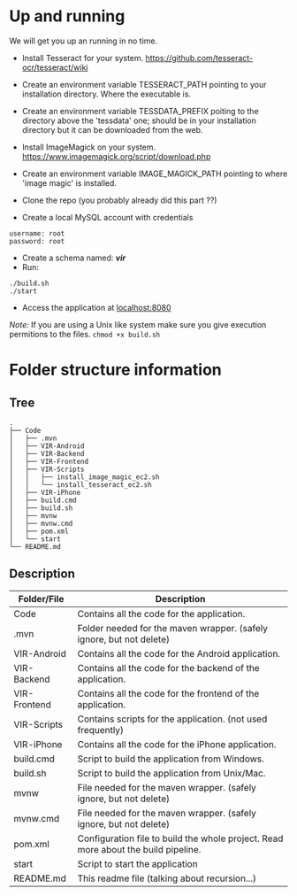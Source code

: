 # Up and running

We will get you up an running in no time. 

* Install Tesseract for your system. https://github.com/tesseract-ocr/tesseract/wiki
* Create an environment variable TESSERACT_PATH pointing to your installation directory. Where the executable is.
* Create an environment variable TESSDATA_PREFIX poiting to the directory above the 'tessdata' one; should be in your installation directory but it can be downloaded from the web.
* Install ImageMagick on your system. https://www.imagemagick.org/script/download.php
* Create an environment variable IMAGE_MAGICK_PATH pointing to where 'image magic' is installed.

* Clone the repo (you probably already did this part ??)
* Create a local MySQL account with credentials
 ```
username: root
password: root
```
* Create a schema named: _**vir**_
* Run: 
```
./build.sh
./start
```
* Access the application at [localhost:8080](localhost:8080)

_Note:_
If you are using a Unix like system make sure you give execution permitions to the files.
```chmod +x build.sh```


# Folder structure information

## Tree
```
.
├── Code
│   ├── .mvn
│   ├── VIR-Android
│   ├── VIR-Backend
│   ├── VIR-Frontend
│   ├── VIR-Scripts
│   │   ├── install_image_magic_ec2.sh
│   │   └── install_tesseract_ec2.sh
│   ├── VIR-iPhone
│   ├── build.cmd
│   ├── build.sh
│   ├── mvnw
│   ├── mvnw.cmd
│   ├── pom.xml
│   └── start
└── README.md
```

## Description
Folder/File | Description
--- | --- 
Code             | Contains all the code for the application.
.mvn             | Folder needed for the maven wrapper. (safely ignore, but not delete)
VIR-Android      | Contains all the code for the Android application.
VIR-Backend      | Contains all the code for the backend of the application.
VIR-Frontend     | Contains all the code for the frontend of the application.
VIR-Scripts      | Contains scripts for the application. (not used frequently)
VIR-iPhone       | Contains all the code for the iPhone application.
build.cmd        | Script to build the application from Windows.
build.sh         | Script to build the application from Unix/Mac.
mvnw             | File needed for the maven wrapper. (safely ignore, but not delete)
mvnw.cmd         | File needed for the maven wrapper. (safely ignore, but not delete)
pom.xml          | Configuration file to build the whole project. Read more about the build pipeline.
start            | Script to start the application
README.md        | This readme file (talking about recursion...)
